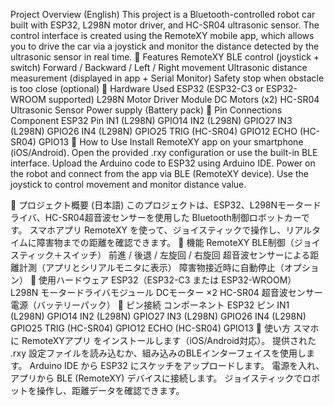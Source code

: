 Project Overview (English)
This project is a Bluetooth-controlled robot car built with ESP32, L298N motor driver, and HC-SR04 ultrasonic sensor.
The control interface is created using the RemoteXY mobile app, which allows you to drive the car via a joystick and monitor the distance detected by the ultrasonic sensor in real time.
🔹 Features
RemoteXY BLE control (joystick + switch)
Forward / Backward / Left / Right movement
Ultrasonic distance measurement (displayed in app + Serial Monitor)
Safety stop when obstacle is too close (optional)
🔹 Hardware Used
ESP32 (ESP32-C3 or ESP32-WROOM supported)
L298N Motor Driver Module
DC Motors (x2)
HC-SR04 Ultrasonic Sensor
Power supply (Battery pack)
🔹 Pin Connections
Component	ESP32 Pin
IN1 (L298N)	GPIO14
IN2 (L298N)	GPIO27
IN3 (L298N)	GPIO26
IN4 (L298N)	GPIO25
TRIG (HC-SR04)	GPIO12
ECHO (HC-SR04)	GPIO13
🔹 How to Use
Install RemoteXY app on your smartphone (iOS/Android).
Open the provided .rxy configuration or use the built-in BLE interface.
Upload the Arduino code to ESP32 using Arduino IDE.
Power on the robot and connect from the app via BLE (RemoteXY device).
Use the joystick to control movement and monitor distance value.


📖 プロジェクト概要 (日本語)
このプロジェクトは、ESP32、L298Nモータードライバ、HC-SR04超音波センサーを使用した
Bluetooth制御ロボットカーです。
スマホアプリ RemoteXY を使って、ジョイスティックで操作し、リアルタイムに障害物までの距離を確認できます。
🔹 機能
RemoteXY BLE制御（ジョイスティック＋スイッチ）
前進 / 後退 / 左旋回 / 右旋回
超音波センサーによる距離計測（アプリとシリアルモニタに表示）
障害物接近時に自動停止（オプション）
🔹 使用ハードウェア
ESP32（ESP32-C3 または ESP32-WROOM）
L298N モータードライバモジュール
DCモーター ×2
HC-SR04 超音波センサー
電源（バッテリーパック）
🔹 ピン接続
コンポーネント	ESP32 ピン
IN1 (L298N)	GPIO14
IN2 (L298N)	GPIO27
IN3 (L298N)	GPIO26
IN4 (L298N)	GPIO25
TRIG (HC-SR04)	GPIO12
ECHO (HC-SR04)	GPIO13
🔹 使い方
スマホに RemoteXYアプリ をインストールします（iOS/Android対応）。
提供された .rxy 設定ファイルを読み込むか、組み込みのBLEインターフェイスを使用します。
Arduino IDE から ESP32 にスケッチをアップロードします。
電源を入れ、アプリから BLE (RemoteXY) デバイスに接続します。
ジョイスティックでロボットを操作し、距離データを確認できます。
